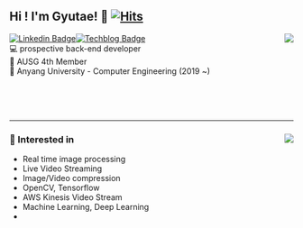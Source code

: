 ## Hi ! I'm Gyutae! 👋 [![Hits](https://hits.seeyoufarm.com/api/count/incr/badge.svg?url=https%3A%2F%2Fgithub.com%2FNoNAMe-0x16%2Fhit-counter&count_bg=%2379C83D&title_bg=%23555555&icon=&icon_color=%23E7E7E7&title=hits&edge_flat=false)](https://hits.seeyoufarm.com)
[![Linkedin Badge](http://img.shields.io/badge/-Linkedin-0077B5?style=flat-square&logo=Linkedin&link=https://www.linkedin.com/in/%EA%B7%9C%ED%83%9C-%EC%98%A4-b26582189/)](https://www.linkedin.com/in/%EA%B7%9C%ED%83%9C-%EC%98%A4-b26582189/)[![Techblog Badge](http://img.shields.io/badge/-Techblog-24292E?style=flat-square&logo=github&link=https://blog.naver.com/einokt)](https://blog.naver.com/einokt)<img align='right' src="https://github-readme-stats.vercel.app/api/top-langs/?username=NoNAMe-0x16&hide=Jupyter%20Notebook&layout=compact"><br/>
💻 prospective back-end developer<br/>
📜 AUSG 4th Member<br/>
🏫 Anyang University - Computer Engineering (2019 ~)<br/>

<br/><br/><br/>

* * *
### 📜 Interested in <img align='right' src="https://github-readme-stats.vercel.app/api?username=NoNAMe-0x16&show_icons=true"><br/>
* Real time image processing
* Live Video Streaming
* Image/Video compression
* OpenCV, Tensorflow
* AWS Kinesis Video Stream
* Machine Learning, Deep Learning
* 
